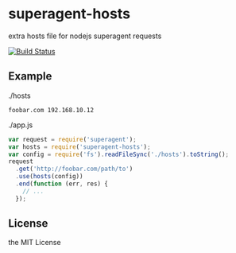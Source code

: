 # superagent-hosts

extra hosts file for nodejs superagent requests

[![Build Status](https://travis-ci.org/imyelo/superagent-hosts.svg)](https://travis-ci.org/imyelo/superagent-hosts)

## Example
./hosts
```
foobar.com 192.168.10.12
```

./app.js
```javascript
var request = require('superagent');
var hosts = require('superagent-hosts');
var config = require('fs').readFileSync('./hosts').toString();
request
  .get('http://foobar.com/path/to')
  .use(hosts(config))
  .end(function (err, res) {
    // ...
  });
```

## License
the MIT License
